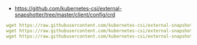 - https://github.com/kubernetes-csi/external-snapshotter/tree/master/client/config/crd

```yaml
wget https://raw.githubusercontent.com/kubernetes-csi/external-snapshotter/master/client/config/crd/snapshot.storage.k8s.io_volumesnapshotclasses.yaml
wget https://raw.githubusercontent.com/kubernetes-csi/external-snapshotter/master/client/config/crd/snapshot.storage.k8s.io_volumesnapshotcontents.yaml
wget https://raw.githubusercontent.com/kubernetes-csi/external-snapshotter/master/client/config/crd/snapshot.storage.k8s.io_volumesnapshots.yaml
```

